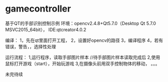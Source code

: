 # gamecontroller

基于QT的手部识别控制示例
环境：opencv2.4.8+Qt5.7.0（Desktop Qt 5.7.0 MSVC2015_64bit），
      IDE:qtcreator4.0.2

编译：
1，先在qt里面打开工程，
2，设置好opencv的路径
3，编译程序
4，若有错误，警告，，选择性处理

运行流程：
1,运行程序，读取手部图片样本
//待手部图片样本读取完成后
2,使用鼠标打开游戏（start），开始玩游戏
3,在摄像头前用双手控制物体的移动，
。。。

未完待续
